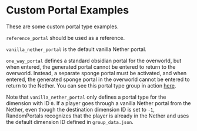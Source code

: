 # Custom Portal Examples

These are some custom portal type examples.

`reference_portal` should be used as a reference.

`vanilla_nether_portal` is the default vanilla Nether portal.

`one_way_portal` defines a standard obsidian portal for the overworld, but when entered, the
generated portal cannot be entered to return to the overworld. Instead, a separate sponge
portal must be activated, and when entered, the generated sponge portal in the overworld
cannot be entered to return to the Nether. You can see this portal type group in action
[here](https://gfycat.com/FittingSecondaryHoiho).

Note that `vanilla_nether_portal` only defines a portal type for the dimension with ID `0`.
If a player goes through a vanilla Nether portal from the Nether, even though the destination
dimension ID is set to `-1`, RandomPortals recognizes that the player is already in the Nether
and uses the default dimension ID defined in `group_data.json`.
